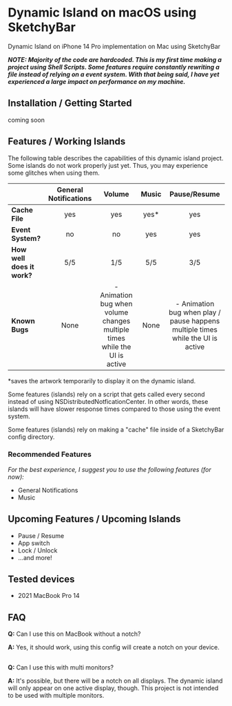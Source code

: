# Dynamic Island on macOS using SketchyBar
Dynamic Island on iPhone 14 Pro implementation on Mac using SketchyBar

***NOTE: Majority of the code are hardcoded. This is my first time making a project using Shell Scripts. Some features require constantly rewriting a file instead of relying on a event system. With that being said, I have yet experienced a large impact on performance on my machine.***

## Installation / Getting Started
coming soon

## Features / Working Islands
The following table describes the capabilities of this dynamic island project. Some islands do not work properly just yet. Thus, you may experience some glitches when using them.

|               | General Notifications           | Volume  | Music | Pause/Resume |
| ------------- |:-------------:| :-----: | :---------: | :------: |
| **Cache File**      | yes | yes | yes* | yes |
| **Event System?**      | no      |   no | yes | yes |
| **How well does it work?** | 5/5      |    1/5 | 5/5 | 3/5 |
| **Known Bugs** | None | - Animation bug when volume changes multiple times while the UI is active | None | - Animation bug when play / pause happens multiple times while the UI is active |

*saves the artwork temporarily to display it on the dynamic island.

Some features (islands) rely on a script that gets called every second instead of using NSDistributedNotficationCenter. In other words, these islands will have slower response times compared to those using the event system.

Some features (islands) rely on making a "cache" file inside of a SketchyBar config directory.

### Recommended Features
*For the best experience, I suggest you to use the following features (for now):*
- General Notifications
- Music

## Upcoming Features / Upcoming Islands
- Pause / Resume
- App switch
- Lock / Unlock
- ...and more!

## Tested devices
- 2021 MacBook Pro 14

## FAQ
**Q:** Can I use this on MacBook without a notch?

**A:** Yes, it should work, using this config will create a notch on your device.
##

**Q:** Can I use this with multi monitors?

**A:** It's possible, but there will be a notch on all displays. The dynamic island will only appear on one active display, though. This project is not intended to be used with multiple monitors.
##
